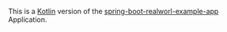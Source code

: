 This is a [Kotlin](https://kotlinlang.org/) version of the [spring-boot-realworl-example-app](https://github.com/gothinkster/spring-boot-realworld-example-app) Application. 


